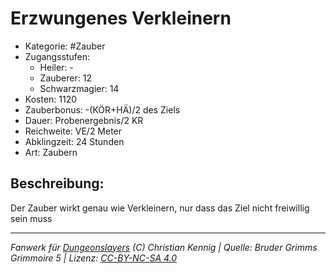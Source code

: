 # Erzwungenes Verkleinern  
- Kategorie: #Zauber  
- Zugangsstufen:  
  - Heiler: -  
  - Zauberer: 12  
  - Schwarzmagier: 14  
- Kosten: 1120  
- Zauberbonus: -(KÖR+HÄ)/2 des Ziels  
- Dauer: Probenergebnis/2 KR  
- Reichweite: VE/2 Meter  
- Abklingzeit: 24 Stunden  
- Art: Zaubern     

## Beschreibung:
Der Zauber wirkt genau wie Verkleinern, nur dass das Ziel nicht freiwillig sein muss


___
*Fanwerk für [Dungeonslayers](https://www.dungeonslayers.net/) (C) Christian Kennig | Quelle: Bruder Grimms Grimmoire 5 | Lizenz: [CC-BY-NC-SA 4.0](https://creativecommons.org/licenses/by-nc-sa/4.0/deed.de)*
